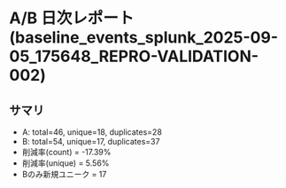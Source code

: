 # A/B 日次レポート (baseline_events_splunk_2025-09-05_175648_REPRO-VALIDATION-002)

## サマリ
- A: total=46, unique=18, duplicates=28
- B: total=54, unique=17, duplicates=37
- 削減率(count) = -17.39%
- 削減率(unique) = 5.56%
- Bのみ新規ユニーク = 17